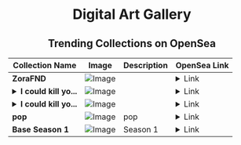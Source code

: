 <div align="center">

# Digital Art Gallery

## Trending Collections on OpenSea

| Collection Name                       | Image                                                                                     | Description                       | OpenSea Link                                                                                          |
|---------------------------------------|-------------------------------------------------------------------------------------------|-----------------------------------|--------------------------------------------------------------------------------------------------------|
| **ZoraFND** | ![Image](https://i.seadn.io/s/raw/files/37ba1da7b9bd6a1e81f8d29380aeacc5.png?w=500&auto=format?w=200&auto=format) |  | <details><summary>Link</summary>[ZoraFND](https://opensea.io/collection/zorafnd)</details> |
| **<details><summary>I could kill yo...</summary>I could kill you with a glance</details>** | ![Image](https://i.seadn.io/s/raw/files/e8ad3c685d83f1afeb312195c744dbe8.jpg?w=500&auto=format?w=200&auto=format) |  | <details><summary>Link</summary>[I could kill you with a glance](https://opensea.io/collection/i-could-kill-you-with-a-glance-1)</details> |
| **<details><summary>I could kill yo...</summary>I could kill you with a glance</details>** | ![Image](https://i.seadn.io/s/raw/files/e8ad3c685d83f1afeb312195c744dbe8.jpg?w=500&auto=format?w=200&auto=format) |  | <details><summary>Link</summary>[I could kill you with a glance](https://opensea.io/collection/i-could-kill-you-with-a-glance)</details> |
| **pop** | ![Image](https://i.seadn.io/s/raw/files/a3bdd8fb1de16a62849f99c6122b892e.jpg?w=500&auto=format?w=200&auto=format) | pop | <details><summary>Link</summary>[pop](https://opensea.io/collection/pop-199)</details> |
| **Base Season 1** | ![Image](https://i.seadn.io/s/raw/files/b8f556cea93b320a6f8144f3dd6a3113.jpg?w=500&auto=format?w=200&auto=format) | Season 1 | <details><summary>Link</summary>[Base Season 1](https://opensea.io/collection/base-season-1-1)</details> |

</div>